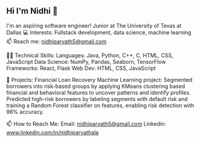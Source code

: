 ## Hi I'm Nidhi 👋
I'm an aspiring software engineer!
Junior at The University of Texas at Dallas 
💻 Interests: Fullstack development, data science, machine learning
📫 Reach me: nidhiparvath5@gmail.com

👩‍💻 Technical Skills:
Languages: Java, Python, C++, C, HTML, CSS, JavaScript
Data Science: NumPy, Pandas, Seaborn, TensorFlow
Frameworks: React, Flask
Web Dev: HTML, CSS, JavaScript

📁 Projects: 
Financial Loan Recovery Machine Learning project:
Segmented borrowers into risk-based groups by applying KMeans clustering based financial and behavioral features to uncover patterns and identify profiles. Predicted high-risk borrowers by labeling segments with default risk and training a Random Forest classifier on features, enabling risk detection with 98% accuracy.

📫 How to Reach Me:
Email: nidhiparvath5@gmail.com
Linkedin: www.linkedin.com/in/nidhiparvathala

<!--
**nidhiparvathala5/nidhiparvathala5** is a ✨ _special_ ✨ repository because its `README.md` (this file) appears on your GitHub profile.

Here are some ideas to get you started:

- 🔭 I’m currently working on ...
- 🌱 I’m currently learning ...
- 👯 I’m looking to collaborate on ...
- 🤔 I’m looking for help with ...
- 💬 Ask me about ...
- 📫 How to reach me: ...
- 😄 Pronouns: ...
- ⚡ Fun fact: ...
-->
